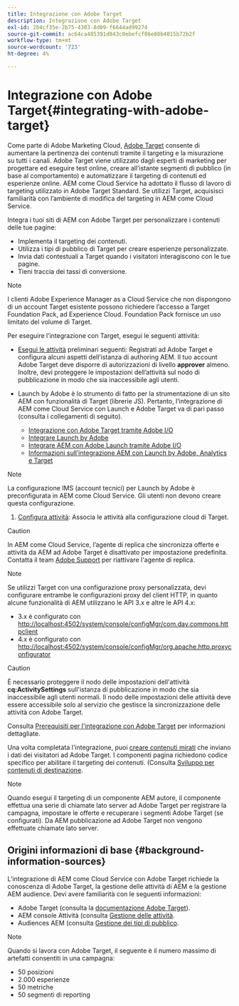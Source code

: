 ```yaml
---
title: Integrazione con Adobe Target
description: Integrazione con Adobe Target
exl-id: 2b4cf35e-2b75-4303-8d09-f6644ad99274
source-git-commit: ac64ca485391d843c0ebefcf86e80b4015b72b2f
workflow-type: tm+mt
source-wordcount: '723'
ht-degree: 4%

---
```


# Integrazione con Adobe Target{#integrating-with-adobe-target}

Come parte di Adobe Marketing Cloud, [Adobe Target](http://www.adobe.com/solutions/testing-targeting/testandtarget.html) consente di aumentare la pertinenza dei contenuti tramite il targeting e la misurazione su tutti i canali. Adobe Target viene utilizzato dagli esperti di marketing per progettare ed eseguire test online, creare all’istante segmenti di pubblico (in base al comportamento) e automatizzare il targeting di contenuti ed esperienze online. AEM come Cloud Service ha adottato il flusso di lavoro di targeting utilizzato in Adobe Target Standard. Se utilizzi Target, acquisisci familiarità con l’ambiente di modifica del targeting in AEM come Cloud Service.

Integra i tuoi siti di AEM con Adobe Target per personalizzare i contenuti delle tue pagine:

* Implementa il targeting dei contenuti.
* Utilizza i tipi di pubblico di Target per creare esperienze personalizzate.
* Invia dati contestuali a Target quando i visitatori interagiscono con le tue pagine.
* Tieni traccia dei tassi di conversione.

>[!NOTE]
>
>I clienti Adobe Experience Manager as a Cloud Service che non dispongono di un account Target esistente possono richiedere l’accesso a Target Foundation Pack, ad Experience Cloud.  Foundation Pack fornisce un uso limitato del volume di Target.


Per eseguire l’integrazione con Target, esegui le seguenti attività:

* [Esegui le attività](https://experienceleague.adobe.com/docs/experience-manager-65/administering/integration/target-requirements.html) preliminari seguenti: Registrati ad Adobe Target e configura alcuni aspetti dell’istanza di authoring AEM. Il tuo account Adobe Target deve disporre di autorizzazioni di livello **approver** almeno. Inoltre, devi proteggere le impostazioni dell’attività sul nodo di pubblicazione in modo che sia inaccessibile agli utenti.

* Launch by Adobe è lo strumento di fatto per la strumentazione di un sito AEM con funzionalità di Target (librerie JS). Pertanto, l’integrazione di AEM come Cloud Service con Launch e Adobe Target va di pari passo (consulta i collegamenti di seguito).

   * [Integrazione con Adobe Target tramite Adobe I/O](https://experienceleague.adobe.com/docs/experience-manager-65/administering/integration/integration-ims-adobe-io.html)
   * [Integrare Launch by Adobe](https://experienceleague.adobe.com/docs/experience-manager-learn/sites/integrations/adobe-launch-integration-tutorial-understand.html)
   * [Integrare AEM con Adobe Launch tramite Adobe I/O](https://helpx.adobe.com/experience-manager/using/aem_launch_adobeio_integration.html)
   * [Informazioni sull’integrazione AEM con Launch by Adobe, Analytics e Target](https://helpx.adobe.com/experience-manager/kt/integration/using/aem-launch-integration-tutorial-understand.html)

>[!NOTE]
>
>La configurazione IMS (account tecnici) per Launch by Adobe è preconfigurata in AEM come Cloud Service. Gli utenti non devono creare questa configurazione.

1. [Configura attività](https://experienceleague.adobe.com/docs/experience-manager-65/authoring/personalization/activitylib.html): Associa le attività alla configurazione cloud di Target.

>[!CAUTION]
>
>In AEM come Cloud Service, l’agente di replica che sincronizza offerte e attività da AEM ad Adobe Target è disattivato per impostazione predefinita. Contatta il team [Adobe Support](https://helpx.adobe.com/contact/enterprise-support.ec.html#experience-manager) per riattivare l&#39;agente di replica.

>[!NOTE]
>
>Se utilizzi Target con una configurazione proxy personalizzata, devi configurare entrambe le configurazioni proxy del client HTTP, in quanto alcune funzionalità di AEM utilizzano le API 3.x e altre le API 4.x:
>
>* 3.x è configurato con [http://localhost:4502/system/console/configMgr/com.day.commons.httpclient](http://localhost:4502/system/console/configMgr/com.day.commons.httpclient)
>* 4.x è configurato con [http://localhost:4502/system/console/configMgr/org.apache.http.proxyconfigurator](http://localhost:4502/system/console/configMgr/org.apache.http.proxyconfigurator)

>



>[!CAUTION]
>
>È necessario proteggere il nodo delle impostazioni dell&#39;attività **cq:ActivitySettings** sull&#39;istanza di pubblicazione in modo che sia inaccessibile agli utenti normali. Il nodo delle impostazioni delle attività deve essere accessibile solo al servizio che gestisce la sincronizzazione delle attività con Adobe Target.
>
>Consulta [Prerequisiti per l&#39;integrazione con Adobe Target](https://experienceleague.adobe.com/docs/experience-manager-65/administering/integration/target-requirements.html#securing-the-activity-settings-node) per informazioni dettagliate.

Una volta completata l&#39;integrazione, puoi [creare contenuti mirati](https://experienceleague.adobe.com/docs/experience-manager-65/authoring/personalization/content-targeting-touch.html) che inviano i dati dei visitatori ad Adobe Target. I componenti pagina richiedono codice specifico per abilitare il targeting dei contenuti. (Consulta [Sviluppo per contenuti di destinazione](https://experienceleague.adobe.com/docs/experience-manager-65/developing/personlization/target.html).

>[!NOTE]
>
>Quando esegui il targeting di un componente AEM autore, il componente effettua una serie di chiamate lato server ad Adobe Target per registrare la campagna, impostare le offerte e recuperare i segmenti Adobe Target (se configurati). Da AEM pubblicazione ad Adobe Target non vengono effettuate chiamate lato server.

## Origini informazioni di base {#background-information-sources}

L’integrazione di AEM come Cloud Service con Adobe Target richiede la conoscenza di Adobe Target, la gestione delle attività di AEM e la gestione AEM audience. Devi avere familiarità con le seguenti informazioni:

* Adobe Target (consulta la [documentazione Adobe Target](https://experienceleague.adobe.com/docs/target/using/target-home.html)).
* AEM console Attività (consulta [Gestione delle attività](https://experienceleague.adobe.com/docs/experience-manager-65/authoring/personalization/activitylib.html).
* Audiences AEM (consulta [Gestione dei tipi di pubblico](https://experienceleague.adobe.com/docs/experience-manager-65/authoring/personalization/managing-audiences.html).

>[!NOTE]
>
>Quando si lavora con Adobe Target, il seguente è il numero massimo di artefatti consentiti in una campagna:
>
>* 50 posizioni
>* 2.000 esperienze
>* 50 metriche
>* 50 segmenti di reporting

>



